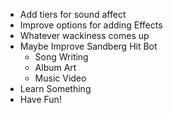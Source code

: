 - Add tiers for sound affect
- Improve options for adding Effects
- Whatever wackiness comes up
- Maybe Improve Sandberg Hit Bot
  - Song Writing
  - Album Art
  - Music Video
- Learn Something
- Have Fun!
